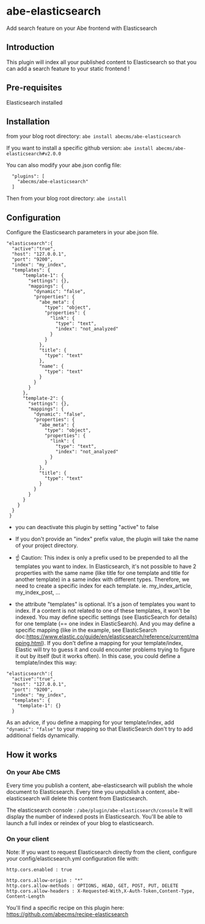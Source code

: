 # abe-elasticsearch
Add search feature on your Abe frontend with Elasticsearch

## Introduction
This plugin will index all your published content to Elasticsearch so that you can add a search feature to your static frontend !

## Pre-requisites
Elasticsearch installed

## Installation
from your blog root directory:
```abe install abecms/abe-elasticsearch```

If you want to install a specific github version:
```abe install abecms/abe-elasticsearch#v2.0.0```

You can also modify your abe.json config file:
```
  "plugins": [
    "abecms/abe-elasticsearch"
  ]
```

Then from your blog root directory:
``` abe install ```

## Configuration
Configure the Elasticsearch parameters in your abe.json file.

```
"elasticsearch":{
  "active":"true",
  "host": "127.0.0.1",
  "port": "9200",
  "index": "my_index",
  "templates": {
      "template-1": {
        "settings": {},
        "mappings": {
          "dynamic": "false",
          "properties": {
            "abe_meta": {
              "type": "object",
              "properties": {
                "link": {
                  "type": "text",
                  "index": "not_analyzed"
                }
              }
            },
            "title": {
              "type": "text"
            },
            "name": {
              "type": "text"
            }
          }
        }
      },
      "template-2": {
        "settings": {},
        "mappings": {
          "dynamic": "false",
          "properties": {
            "abe_meta": {
              "type": "object",
              "properties": {
                "link": {
                  "type": "text",
                  "index": "not_analyzed"
                }
              }
            },
            "title": {
              "type": "text"
            }
          }
        }
      }
    }
  }
 }
```

- you can deactivate this plugin by setting "active" to false
- If you don't provide an "index" prefix value, the plugin will take the name of your project directory. 

- :point_up: Caution: This index is only a prefix used to be prepended to all the templates you want to index. In Elasticsearch, it's not possible to have 2 properties with the same name (like title for one template and title for another template) in a same index with different types. Therefore, we need to create a specific index for each template. ie. my_index_article, my_index_post, ...
- the attribute "templates" is optional. It's a json of templates you want to index. If a content is not related to one of these templates, it won't be indexed. You may define specific settings (see ElasticSearch for details) for one template (== one index in ElasticSearch). And you may define a specific mapping (like in the example, see ElasticSearch doc:https://www.elastic.co/guide/en/elasticsearch/reference/current/mapping.html).
If you don't define a mapping for your template/index, Elastic will try to guess it and could encounter problems trying to figure it out by itself (but it works often).
In this case, you could define a template/index this way:
```
"elasticsearch":{
  "active":"true",
  "host": "127.0.0.1",
  "port": "9200",
  "index": "my_index",
  "templates": {
    "template-1": {}
  }
```

As an advice, if you define a mapping for your template/index, add ```"dynamic": "false"``` to your mapping so that ElasticSearch don't try to add additional fields dynamically.

## How it works

### On your Abe CMS
Every time you publish a content, abe-elasticsearch will publish the whole document to Elasticsearch.
Every time you unpublish a content, abe-elasticsearch will delete this content from Elasticsearch.

The elasticsearch console : ```/abe/plugin/abe-elasticsearch/console```
It will display the number of indexed posts in Elasticsearch. You'll be able to launch a full index or reindex of your blog to elasticsearch.

### On your client
Note: If you want to request Elasticsearch directly from the client, configure your config/elasticsearch.yml configuration file with:

```
http.cors.enabled : true
 
http.cors.allow-origin : "*"
http.cors.allow-methods : OPTIONS, HEAD, GET, POST, PUT, DELETE
http.cors.allow-headers : X-Requested-With,X-Auth-Token,Content-Type, Content-Length

```

You'll find a specific recipe on this plugin here: https://github.com/abecms/recipe-elasticsearch
